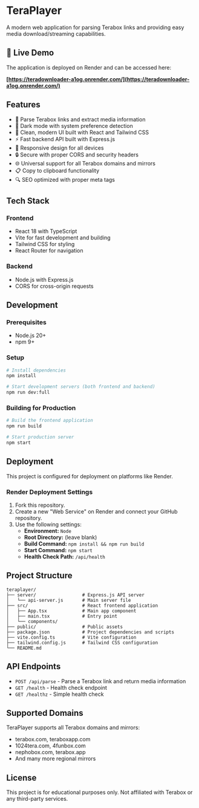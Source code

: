 # TeraPlayer

A modern web application for parsing Terabox links and providing easy media download/streaming capabilities.

## 🚀 Live Demo

The application is deployed on Render and can be accessed here:

**[https://teradownloader-a1og.onrender.com/](https://teradownloader-a1og.onrender.com/)**

## Features

- 🎥 Parse Terabox links and extract media information
- 🌙 Dark mode with system preference detection
- 🚀 Clean, modern UI built with React and Tailwind CSS
- ⚡ Fast backend API built with Express.js
- 📱 Responsive design for all devices
- 🔒 Secure with proper CORS and security headers
- 🌐 Universal support for all Terabox domains and mirrors
- 📋 Copy to clipboard functionality
- 🔍 SEO optimized with proper meta tags

## Tech Stack

### Frontend
- React 18 with TypeScript
- Vite for fast development and building
- Tailwind CSS for styling
- React Router for navigation

### Backend
- Node.js with Express.js
- CORS for cross-origin requests

## Development

### Prerequisites
- Node.js 20+
- npm 9+

### Setup
```bash
# Install dependencies
npm install

# Start development servers (both frontend and backend)
npm run dev:full
```

### Building for Production
```bash
# Build the frontend application
npm run build

# Start production server
npm start
```

## Deployment

This project is configured for deployment on platforms like Render.

### Render Deployment Settings
1.  Fork this repository.
2.  Create a new "Web Service" on Render and connect your GitHub repository.
3.  Use the following settings:
    -   **Environment:** `Node`
    -   **Root Directory:** (leave blank)
    -   **Build Command:** `npm install && npm run build`
    -   **Start Command:** `npm start`
    -   **Health Check Path:** `/api/health`

## Project Structure

```
teraplayer/
├── server/                 # Express.js API server
│   └── api-server.js       # Main server file
├── src/                    # React frontend application
│   ├── App.tsx             # Main app component
│   ├── main.tsx            # Entry point
│   └── components/
├── public/                 # Public assets
├── package.json            # Project dependencies and scripts
├── vite.config.ts          # Vite configuration
├── tailwind.config.js      # Tailwind CSS configuration
└── README.md
```

## API Endpoints

- `POST /api/parse` - Parse a Terabox link and return media information
- `GET /health` - Health check endpoint
- `GET /healthz` - Simple health check

## Supported Domains

TeraPlayer supports all Terabox domains and mirrors:
- terabox.com, teraboxapp.com
- 1024tera.com, 4funbox.com
- nephobox.com, terabox.app
- And many more regional mirrors

## License

This project is for educational purposes only. Not affiliated with Terabox or any third-party services.